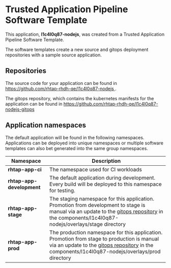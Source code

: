 # Trusted Application Pipeline Software Template

This application, **l1c4l0q87-nodejs**, was created from a Trusted Application Pipeline Software Template.

The software templates create a new source and gitops deployment repositories with a sample source application. 

## Repositories

The source code for your application can be found in [https://github.com/rhtap-rhdh-qe/l1c4l0q87-nodejs ](https://github.com/rhtap-rhdh-qe/l1c4l0q87-nodejs ).
 
The gitops repository, which contains the kubernetes manifests for the application can be found in 
[https://github.com/rhtap-rhdh-qe/l1c4l0q87-nodejs-gitops ](https://github.com/rhtap-rhdh-qe/l1c4l0q87-nodejs-gitops ) 

## Application namespaces 

The default application will be found in the following namespaces. Applications can be deployed into unique namespaces or multiple software templates can also bet generated into the same group namespaces.  

|  Namespace   |  Description   |  
| -------- | -------- |
| **rhtap-app-ci** | The namespace used for CI workloads |
| **rhtap-app-development** | The default application during development. Every build will be deployed to this namespace for testing. |
| **rhtap-app-stage** | The staging namespace for this application. Promotion from development to stage is manual via an update to the [gitops repository](https://github.com/rhtap-rhdh-qe/l1c4l0q87-nodejs-gitops ) in the components/l1c4l0q87-nodejs/overlays/stage directory |
| **rhtap-app-prod** | The production namespace for this application. Promotion from stage to production is manual via an update to the [gitops repository](https://github.com/rhtap-rhdh-qe/l1c4l0q87-nodejs-gitops ) in the components/l1c4l0q87-nodejs/overlays/prod directory |